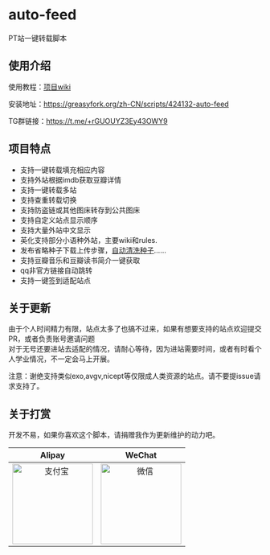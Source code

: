 # auto-feed
PT站一键转载脚本

## 使用介绍
使用教程：[项目wiki](https://github.com/tomorrow505/auto_feed_js/wiki)

安装地址：https://greasyfork.org/zh-CN/scripts/424132-auto-feed

TG群链接：https://t.me/+rGUOUYZ3Ey43OWY9

## 项目特点
+ 支持一键转载填充相应内容
+ 支持外站根据imdb获取豆瓣详情
+ 支持一键转载多站
+ 支持查重转载切换
+ 支持防盗链或其他图床转存到公共图床
+ 支持自定义站点显示顺序
+ 支持大量外站中文显示
+ 英化支持部分小语种外站，主要wiki和rules.
+ 发布省略种子下载上传步骤，[自动清洗种子](https://github.com/tomorrow505/auto_feed_js/wiki/%E6%B8%85%E6%B4%97%E7%A7%8D%E5%AD%90-%E8%87%AA%E5%8A%A8%E4%B8%8B%E8%BD%BD%E5%8F%91%E5%B8%83%E7%9A%84%E7%A7%8D%E5%AD%90)……
+ 支持豆瓣音乐和豆瓣读书简介一键获取
+ qq非官方链接自动跳转
+ 支持一键签到适配站点

## 关于更新

由于个人时间精力有限，站点太多了也搞不过来，如果有想要支持的站点欢迎提交PR，或者负责账号邀请问题<br>
对于无号还要进站去适配的情况，请耐心等待，因为进站需要时间，或者有时看个人学业情况，不一定会马上开展。

注意：谢绝支持类似exo,avgv,nicept等仅限成人类资源的站点。请不要提issue请求支持了。

## 关于打赏


开发不易，如果你喜欢这个脚本，请捐赠我作为更新维护的动力吧。

|                   Alipay                    |                     WeChat                     |
| :-----------------------------------------: | :--------------------------------------------: |
| <img src="https://tomorrow505.xyz/img/ali_pay.png" width = "160" height = "160" alt="支付宝" align=center /> | <img src="https://tomorrow505.xyz/img/wechat_pay.png" width = "160" height = "160" alt="微信" align=center /> |

 

